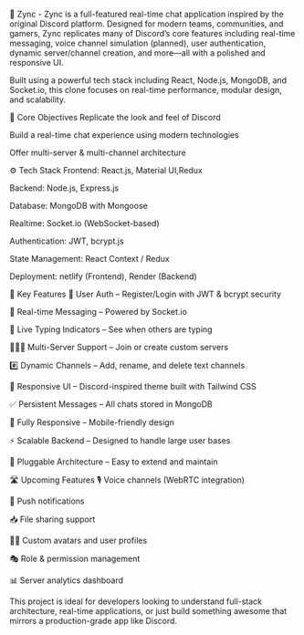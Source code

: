 🧩 Zync - 
Zync is a full-featured real-time chat application inspired by the original Discord platform. Designed for modern teams, communities, and gamers, Zync replicates many of Discord’s core features including real-time messaging, voice channel simulation (planned), user authentication, dynamic server/channel creation, and more—all with a polished and responsive UI.

Built using a powerful tech stack including React, Node.js, MongoDB, and Socket.io, this clone focuses on real-time performance, modular design, and scalability.

🎯 Core Objectives
Replicate the look and feel of Discord

Build a real-time chat experience using modern technologies

Offer multi-server & multi-channel architecture



⚙️ Tech Stack
Frontend: React.js, Material UI,Redux

Backend: Node.js, Express.js

Database: MongoDB with Mongoose

Realtime: Socket.io (WebSocket-based)

Authentication: JWT, bcrypt.js

State Management: React Context / Redux 

Deployment: netlify (Frontend), Render  (Backend)

🚀 Key Features
🔐 User Auth – Register/Login with JWT & bcrypt security

💬 Real-time Messaging – Powered by Socket.io

🧪 Live Typing Indicators – See when others are typing

🧑‍🤝‍🧑 Multi-Server Support – Join or create custom servers

#️⃣ Dynamic Channels – Add, rename, and delete text channels

🎨 Responsive UI – Discord-inspired theme built with Tailwind CSS

✅ Persistent Messages – All chats stored in MongoDB

📱 Fully Responsive – Mobile-friendly design

⚡ Scalable Backend – Designed to handle large user bases

🧩 Pluggable Architecture – Easy to extend and maintain

🛣️ Upcoming Features
🎙️ Voice channels (WebRTC integration)

🔔 Push notifications

📥 File sharing support

🧑‍🎨 Custom avatars and user profiles

🎭 Role & permission management

📊 Server analytics dashboard

This project is ideal for developers looking to understand full-stack architecture, real-time applications, or just build something awesome that mirrors a production-grade app like Discord.
